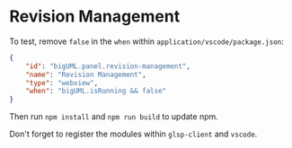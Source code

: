 # Revision Management


To test, remove `false` in the `when` within `application/vscode/package.json`:

```json
{
    "id": "bigUML.panel.revision-management",
    "name": "Revision Management",
    "type": "webview",
    "when": "bigUML.isRunning && false"
}
```

Then run `npm install` and `npm run build` to update npm.

Don't forget to register the modules within `glsp-client` and `vscode`.
